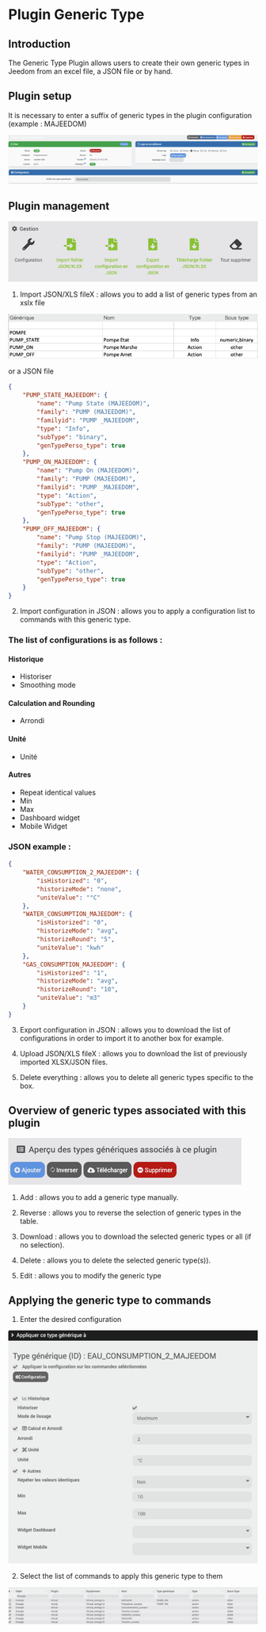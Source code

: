 # Plugin Generic Type

## Introduction

The Generic Type Plugin allows users to create their own generic types in Jeedom from an excel file, a JSON file or by hand.

## Plugin setup

It is necessary to enter a suffix of generic types in the plugin configuration (example : MAJEEDOM)

![Plugin setup](../images/configuration_plugin.png)

## Plugin management

![Plugin management](../images/gestion_plugin.png)

1. Import JSON/XLS fileX : allows you to add a list of generic types from an xslx file

![Import XLSX](../images/import_xlsx.png)

or a JSON file

```json
{
    "PUMP_STATE_MAJEEDOM": {
        "name": "Pump State (MAJEEDOM)",
        "family": "PUMP (MAJEEDOM)",
        "familyid": "PUMP _MAJEEDOM",
        "type": "Info",
        "subType": "binary",
        "genTypePerso_type": true
    },
    "PUMP_ON_MAJEEDOM": {
        "name": "Pump On (MAJEEDOM)",
        "family": "PUMP (MAJEEDOM)",
        "familyid": "PUMP _MAJEEDOM",
        "type": "Action",
        "subType": "other",
        "genTypePerso_type": true
    },
    "PUMP_OFF_MAJEEDOM": {
        "name": "Pump Stop (MAJEEDOM)",
        "family": "PUMP (MAJEEDOM)",
        "familyid": "PUMP _MAJEEDOM",
        "type": "Action",
        "subType": "other",
        "genTypePerso_type": true
    }
}
```

2. Import configuration in JSON : allows you to apply a configuration list to commands with this generic type. 
### The list of configurations is as follows : 

#### Historique
- Historiser
- Smoothing mode

#### Calculation and Rounding
- Arrondi

#### Unité
- Unité

#### Autres
- Repeat identical values
- Min
- Max
- Dashboard widget
- Mobile Widget

### JSON example :

```json
{
    "WATER_CONSUMPTION_2_MAJEEDOM": {
        "isHistorized": "0",
        "historizeMode": "none",
        "uniteValue": "°C"
    },
    "WATER_CONSUMPTION_MAJEEDOM": {
        "isHistorized": "0",
        "historizeMode": "avg",
        "historizeRound": "5",
        "uniteValue": "kwh"
    },
    "GAS_CONSUMPTION_MAJEEDOM": {
        "isHistorized": "1",
        "historizeMode": "avg",
        "historizeRound": "10",
        "uniteValue": "m3"
    }
}
```

3. Export configuration in JSON : allows you to download the list of configurations in order to import it to another box for example.

4. Upload JSON/XLS fileX : allows you to download the list of previously imported XLSX/JSON files.

5. Delete everything : allows you to delete all generic types specific to the box.


## Overview of generic types associated with this plugin

![Apercu du plugin](../images/apercu_plugin.png)

1. Add : allows you to add a generic type manually.

2. Reverse : allows you to reverse the selection of generic types in the table.

3. Download : allows you to download the selected generic types or all (if no selection).

4. Delete : allows you to delete the selected generic type(s)).

5. Edit : allows you to modify the generic type

## Applying the generic type to commands

1. Enter the desired configuration

![Configuration du kind générique](../images/configuration_type_generique.png)

2. Select the list of commands to apply this generic type to them

![Liste des commandes](../images/liste_commandes.png)
